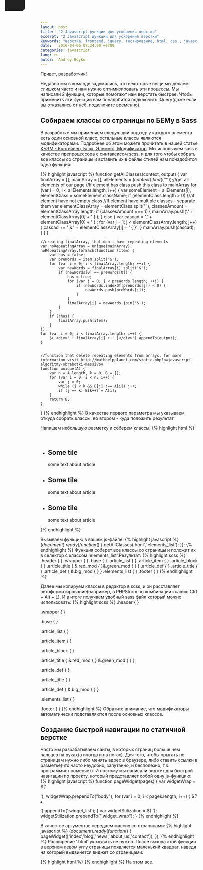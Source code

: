 ```yaml
---
layout: post
title:  "2 Javascript функции для ускорения верстки"
excerpt: "2 Javascript функции для ускорения верстки"
keywords: "верстка, frontend, jquery, тестирование, html, css , javascript"
date:   2016-04-06 08:24:00 +0300
categories: javascript
lang: ru
autor:  Andrey Boyko
---
```

Привет, разработчик!

Недавно мы в команде задумались, что некоторые вещи мы делаем слишком часто и нам нужно оптимизировать эти процессы. Мы написали 2 функции, которые помогают нам верстать быстрее. Чтобы применить эти функции вам понадобится подключить jQuery(даже если вы отказались от неё, подключите временно).

## Собираем классы со страницы по БЕМу в Sass

В разработке мы применяем следующий подход: у каждого элемента есть один основной класс, остальные классы являются модификаторами. Подробнее об этом можете прочитать в нашей статье <a href="http://glivera-team.github.io/structure/2016/02/11/kbem.html" target="_blank">КБЭМ - Контейнер, Блок, Элемент, Модификатор</a>.
Мы используем sass в качестве препроцессора с синтаксисом scss, и для того чтобы собрать все классы со страницы и вставить их в файлы стилей нам понадобится одна функция:


{% highlight javascript %}
function getAllClasses(context, output) {
	var finalArray = [],
		mainArray = [],
		allElements = $(context).find($('*'));//get all elements of our page
	//If element has class push this class to mainArray
	for (var i = 0; i < allElements.length; i++) {
		var someElement = allElements[i],
			elementClass = someElement.className;
		if (elementClass.length > 0) {//if element have not empty class
			//If element have multiple classes - separate them
			var elementClassArray = elementClass.split(' '),
				classesAmount = elementClassArray.length;
			if (classesAmount === 1) {
				mainArray.push('.' + elementClassArray[0] + ' {');
			} else {
				var cascad = '.' + elementClassArray[0] + ' {';
				for (var j = 1; j < elementClassArray.length; j++) {
					cascad += ' &.' + elementClassArray[j] + ' { }';
				}
				mainArray.push(cascad);
			}
		}
	}

	//creating finalArray, that don't have repeating elements
	var noRepeatingArray = unique(mainArray);
	noRepeatingArray.forEach(function (item) {
		var has = false;
		var preWords = item.split('&');
		for (var i = 0; i < finalArray.length; ++i) {
			var newWords = finalArray[i].split('&');
			if (newWords[0] == preWords[0]) {
				has = true;
				for (var j = 0; j < preWords.length; ++j) {
					if (newWords.indexOf(preWords[j]) < 0) {
						newWords.push(preWords[j]);
					}
				}
				finalArray[i] = newWords.join('&');
			}
		}
		if (!has) {
			finalArray.push(item);
		}
	});
	for (var i = 0; i < finalArray.length; i++) {
		$('<div>' + finalArray[i] + ' }</div>').appendTo(output);
	}


	//function that delete repeating elements from arrays, for more information visit http://mathhelpplanet.com/static.php?p=javascript-algoritmy-obrabotki-massivov
	function unique(A) {
		var n = A.length, k = 0, B = [];
		for (var i = 0; i < n; i++) {
			var j = 0;
			while (j < k && B[j] !== A[i]) j++;
			if (j == k) B[k++] = A[i];
		}
		return B;
	}
}
{% endhighlight %}
В качестве первого параметра мы указываем откуда собрать классы, во втором - куда положить результат.

Напишем небольшую разметку и соберем классы:
{% highlight html %}
<!DOCTYPE html>
<html lang="ru">
  <head>
  <!-- content of the head -->
  </head>
  <body>
    <header class="header"></header>
    <div class="wrapper">
      <div class="base">
        <ul class="article_list">
          <li class="article_item">
            <div class="article_block">
              <h2 class="article_title red_mod">Some tile</h2>
              <div class="article_def">
                <p>some text about article</p>
              </div>
            </div>
          </li>
          <li class="article_item">
            <div class="article_block">
              <h2 class="article_title green_mod">Some tile</h2>
              <div class="article_def">
                <p>some text about article</p>
              </div>
            </div>
          </li>
          <li class="article_item">
            <div class="article_block">
              <h2 class="article_title">Some tile</h2>
              <div class="article_def big_mod">
                <p>some text about article</p>
              </div>
            </div>
          </li>
        </ul>
        <div class="elements_list"></div>
      </div>
    </div>
    <footer class="footer"></footer>
  </body>
</html>
{% endhighlight %}

Вызываем функцию в вашем js-файле:
{% highlight javascript %}
$(document).ready(function ($) {
	getAllClasses('html','.elements_list');
});
{% endhighlight %}
Функция соберет все классы со страницы и положит их в селектор с классом 'elements_list'.Результат:
{% highlight scss %}
.header { }
.wrapper { }
.base { }
.article_list { }
.article_item { }
.article_block { }
.article_title { &.red_mod { }&.green_mod { } }
.article_def { }
.article_title { }
.article_def { &.big_mod { } }
.elements_list { }
.footer { }
{% endhighlight %}

Далее мы копируем классы в редактор в scss, и он расставляет автоформатирование(например, в PHPStorm по комбинации клавиш Ctrl + Alt + L). И в итоге получаем удобный sass файл который можно использовать:
{% highlight scss %}
.header {
}

.wrapper {
}

.base {
}

.article_list {
}

.article_item {
}

.article_block {
}

.article_title {
	&.red_mod {
	}
	&.green_mod {
	}
}

.article_def {
}

.article_title {
}

.article_def {
	&.big_mod {
	}
}

.elements_list {
}

.footer {
}
{% endhighlight %}
Обратите внимание, что модификаторы автоматически подставляются после основных классов.

## Создание быстрой навигации по статичной верстке

Часто мы разрабатываем сайты, в которых страниц больше чем пальцев на руках(а иногда и на ногах). Для того, чтобы прыгать по страницам нужно либо менять адрес в браузере, либо ставить ссылки в разметке(что часто неудобно, запутанно, и бесполезно, т.к. программист поменяет). И поэтому мы написали виджет для быстрой навигации по проекту, который представляет собой одну js-функцию:
{% highlight javascript %}
function pageWidget(pages) {
	var widgetWrap = $('<div class="widget_wrap"><ul class="widget_list"></ul></div>');
	widgetWrap.prependTo("body");
	for (var i = 0; i < pages.length; i++) {
		$('<li class="widget_item"><a class="widget_link" href="' + pages[i] + '.html' + '">' + pages[i] + '</a></li>').appendTo('.widget_list');
	}
	var widgetStilization = $('<style>body {position:relative} .widget_wrap{position:absolute;top:0;left:0;z-index:9999;padding:10px 20px;background:#222;border-bottom-right-radius:10px;-webkit-transition:all .3s ease;transition:all .3s ease;-webkit-transform:translate(-100%,0);-ms-transform:translate(-100%,0);transform:translate(-100%,0)}.widget_wrap:after{content:" ";position:absolute;top:0;left:100%;width:24px;height:24px;background:#222 url(data:image/png;base64,iVBORw0KGgoAAAANSUhEUgAAABAAAAAQAgMAAABinRfyAAAABGdBTUEAALGPC/xhBQAAAAxQTFRF////////AAAA////BQBkwgAAAAN0Uk5TxMMAjAd+zwAAACNJREFUCNdjqP///y/DfyBg+LVq1Xoo8W8/CkFYAmwA0Kg/AFcANT5fe7l4AAAAAElFTkSuQmCC) no-repeat 50% 50%;cursor:pointer}.widget_wrap:hover{-webkit-transform:translate(0,0);-ms-transform:translate(0,0);transform:translate(0,0)}.widget_item{padding:0 0 10px}.widget_link{color:#fff;text-decoration:none;font-size:15px;}.widget_link:hover{text-decoration:underline} </style>');
	widgetStilization.prependTo(".widget_wrap");
}
{% endhighlight %}

В качестве аргументов передаем массив со страницами:
{% highlight javascript %}
$(document).ready(function ($) {
	pageWidget(['index','blog','news','about_us','contact']);
});
{% endhighlight %}
Расширение '.html' указывать не нужно. После вызова этой функции в верхнем левом углу страницы появляется маленький квадрат, наведя на который выдвинется виджет со страницами:
<img alt="" src="../../../../i/widgetcss.gif">

{% highlight html %}
{% endhighlight %}
На этом все.